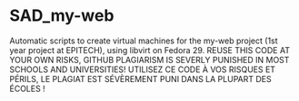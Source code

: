 # SAD_my-web
Automatic scripts to create virtual machines for the my-web project (1st year project at EPITECH), using libvirt on Fedora 29. REUSE THIS CODE AT YOUR OWN RISKS, GITHUB PLAGIARISM IS SEVERLY PUNISHED IN MOST SCHOOLS AND UNIVERSITIES! UTILISEZ CE CODE À VOS RISQUES ET PÉRILS, LE PLAGIAT EST SÉVÈREMENT PUNI DANS LA PLUPART DES ÉCOLES !
